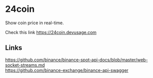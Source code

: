 # 24coin

Show coin price in real-time.

Check this link https://24coin.devusage.com

## Links

https://github.com/binance/binance-spot-api-docs/blob/master/web-socket-streams.md  
https://github.com/binance-exchange/binance-api-swagger  
